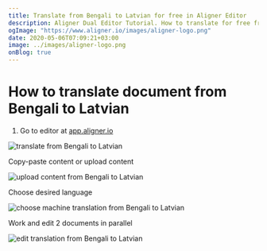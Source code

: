 ```yaml
---
title: Translate from Bengali to Latvian for free in Aligner Editor
description: Aligner Dual Editor Tutorial. How to translate for free from Bengali to Latvian. Aligner is multilingual document management platform. 
ogImage: "https://www.aligner.io/images/aligner-logo.png"
date: 2020-05-06T07:09:21+03:00
image: ../images/aligner-logo.png
onBlog: true
---
```


# How to translate document from Bengali to Latvian

1. Go to editor at [app.aligner.io](https://app.aligner.io "Aligner App web page")

![translate from Bengali to Latvian](../aligner-blank-editor.png "translate from Bengali to Latvian")

Copy-paste content or upload content

![upload content from Bengali to Latvian](../aligner-uploaded-document.png "upload content from Bengali to Latvian")

Choose desired language

![choose machine translation from Bengali to Latvian](../aligner-language-dropdown.png "choose machine translation from Bengali to Latvian")

Work and edit 2 documents in parallel

![edit translation from Bengali to Latvian](../aligner-double-sitded-editor.png "edit translation from Bengali to Latvian")

